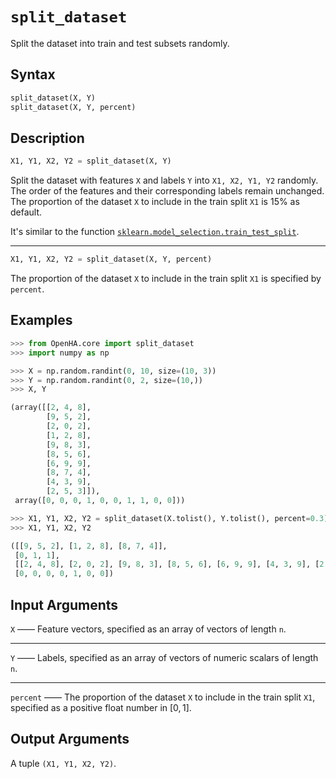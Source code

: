 # `split_dataset`

Split the dataset into train and test subsets randomly.

## Syntax

```python
split_dataset(X, Y)
split_dataset(X, Y, percent)
```

## Description

```python
X1, Y1, X2, Y2 = split_dataset(X, Y)
```

Split the dataset with features `X` and labels `Y` into `X1, X2, Y1, Y2` randomly.
The order of the features and their corresponding labels remain unchanged.
The proportion of the dataset `X` to include in the train split `X1` is 15% as default.

It's similar to the function [`sklearn.model_selection.train_test_split`](https://scikit-learn.org/stable/modules/generated/sklearn.model_selection.train_test_split.html).

---

```python
X1, Y1, X2, Y2 = split_dataset(X, Y, percent)
```

The proportion of the dataset `X` to include in the train split `X1` is specified by `percent`.

## Examples

```python
>>> from OpenHA.core import split_dataset
>>> import numpy as np

>>> X = np.random.randint(0, 10, size=(10, 3))
>>> Y = np.random.randint(0, 2, size=(10,))
>>> X, Y

(array([[2, 4, 8],
        [9, 5, 2],
        [2, 0, 2],
        [1, 2, 8],
        [9, 8, 3],
        [8, 5, 6],
        [6, 9, 9],
        [8, 7, 4],
        [4, 3, 9],
        [2, 5, 3]]),
 array([0, 0, 0, 1, 0, 0, 1, 1, 0, 0]))

>>> X1, Y1, X2, Y2 = split_dataset(X.tolist(), Y.tolist(), percent=0.3)
>>> X1, Y1, X2, Y2

([[9, 5, 2], [1, 2, 8], [8, 7, 4]],
 [0, 1, 1],
 [[2, 4, 8], [2, 0, 2], [9, 8, 3], [8, 5, 6], [6, 9, 9], [4, 3, 9], [2, 5, 3]],
 [0, 0, 0, 0, 1, 0, 0])

```

## Input Arguments

`X` —— Feature vectors, specified as an array of vectors of length `n`.

---

`Y` —— Labels, specified as an array of vectors of numeric scalars of length `n`.

---

`percent` —— The proportion of the dataset `X` to include in the train split `X1`, specified as a positive float number in $\left[0,1\right]$.

## Output Arguments

A tuple `(X1, Y1, X2, Y2)`.
